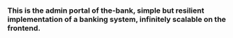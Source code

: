 ### This is the admin portal of the-bank, simple but resilient implementation of a banking system, infinitely scalable on the frontend.